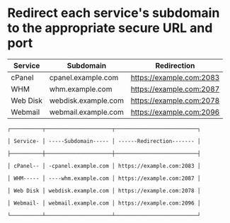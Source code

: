 # Redirect each service's subdomain to the appropriate secure URL and port


| Service  |      Subdomain      |       Redirection        |
| -------- | ------------------- | ------------------------ |
| cPanel   |  cpanel.example.com | https://example.com:2083 |
| WHM      |     whm.example.com | https://example.com:2087 |
| Web Disk | webdisk.example.com | https://example.com:2078 |
| Webmail  | webmail.example.com | https://example.com:2096 |


`┌──────────┬─────────────────────┬──────────────────────────┐`

`│ Service- │ -----Subdomain----- │ ------Redirection------- │`

`├──────────┼─────────────────────┼──────────────────────────┤`

`│ cPanel-- │ -cpanel.example.com │ https://example.com:2083 │`

`│ WHM----- │ ----whm.example.com │ https://example.com:2087 │`

`│ Web Disk │ webdisk.example.com │ https://example.com:2078 │`

`│ Webmail- │ webmail.example.com │ https://example.com:2096 │`

`└──────────┴─────────────────────┴──────────────────────────┘`
